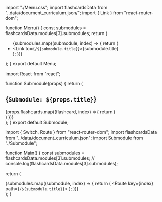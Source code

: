 import "./Menu.css";
import flashcardsData from "..data/document_curriculum.json/";
import { Link } from "react-router-dom";

function Menu() {
  const submodules = flashcardsData.modules[3].submodules;
  return (
    <div className="menu">
      <ul>
        {submodules.map((submodule, index) => {
          return (
            <li key={index}>
              <Link to={`/${submodule.title}`}>{submodule.title}</Link>
            </li>
          );
        })}
      </ul>
    </div>
  );
}
export default Menu;


import React from "react";

function Submodule(props) {
  return (
    <div>
      <h2>{`Submodule: ${props.title}`}</h2>
      {props.flashcards.map((flashcard, index) =>{
        return (
          <div key={index}>
        )
      })}
    </div>
  );
}
export default Submodule;


import { Switch, Route } from "react-router-dom";
import flashcardsData from "../data/document_curriculum.json";
import Submodule from "./Submodule";

function Main() {
  const submodules = flashcardsData.modules[3].submodules;
  //   console.log(flashcardsData.modules[3].submodules);

  return (
    <div>
      <Switch>
        {submodules.map((submodule, index) => {
          return (
            <Route key={index} path={`/${submodule.title}`}>
              <Submodule
                title={submodule.title}
                flashcards={submodule.flashcards}
              />
            </Route>
          );
        })}
      </Switch>
    </div>
  );
}

